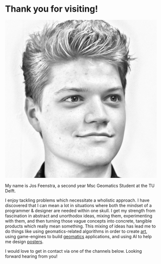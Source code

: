 # Thank you for visiting!

![My Face](../images/jos.jpg "My Face")

My name is Jos Feenstra, a second year Msc Geomatics Student at the TU Delft.

I enjoy tackling problems which necessitate a wholistic approach. I have discovered that I can mean a lot in situations where both the mindset of a programmer & designer are needed within one skull. I get my strength from fascination in abstract and unorthodox ideas, mixing them, experimenting with them, and then turning those vague concepts into concrete, tangible products which really mean something. This mixing of ideas has lead me to do things like using geomatics-related algorithms in order to create [art][7], using game-engines to build [geomatics][5] applications, and using AI to help me design [posters][6]. 

I would love to get in contact via one of the channels below. Looking forward hearing from you!  

[1]: <http://josfeenstra.nl/#architecture> "link to architecture"
[2]: <http://josfeenstra.nl/#minor> "link to minor"
[3]: <http://josfeenstra.nl/#sfered> "link to sfered"
[4]: <http://josfeenstra.nl/#geomatics> "link to geomatics"
[5]: <http://josfeenstra.nl/#synthesis> "synthesis project"
[6]: <http://josfeenstra.nl/#groover> "groover"

[7]: <https://josfeenstra.nl/demo/geon/#sphericaltwo> "Demo"